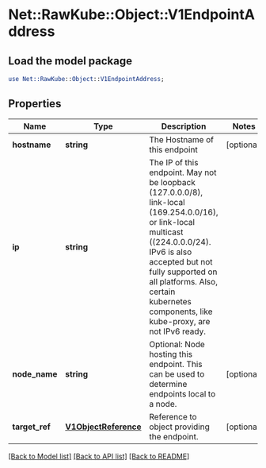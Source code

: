 # Net::RawKube::Object::V1EndpointAddress

## Load the model package
```perl
use Net::RawKube::Object::V1EndpointAddress;
```

## Properties
Name | Type | Description | Notes
------------ | ------------- | ------------- | -------------
**hostname** | **string** | The Hostname of this endpoint | [optional] 
**ip** | **string** | The IP of this endpoint. May not be loopback (127.0.0.0/8), link-local (169.254.0.0/16), or link-local multicast ((224.0.0.0/24). IPv6 is also accepted but not fully supported on all platforms. Also, certain kubernetes components, like kube-proxy, are not IPv6 ready. | 
**node_name** | **string** | Optional: Node hosting this endpoint. This can be used to determine endpoints local to a node. | [optional] 
**target_ref** | [**V1ObjectReference**](V1ObjectReference.md) | Reference to object providing the endpoint. | [optional] 

[[Back to Model list]](../README.md#documentation-for-models) [[Back to API list]](../README.md#documentation-for-api-endpoints) [[Back to README]](../README.md)


